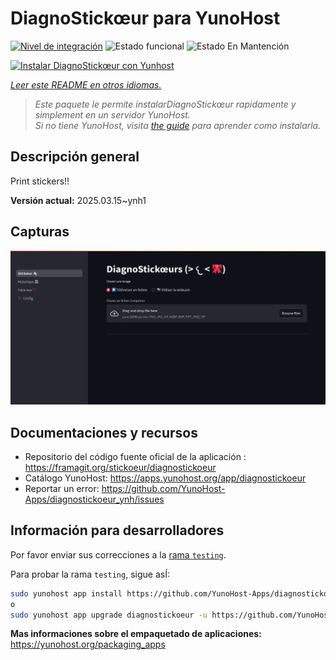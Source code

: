 <!--
Este archivo README esta generado automaticamente<https://github.com/YunoHost/apps/tree/master/tools/readme_generator>
No se debe editar a mano.
-->

# DiagnoStickœur para YunoHost

[![Nivel de integración](https://apps.yunohost.org/badge/integration/diagnostickoeur)](https://ci-apps.yunohost.org/ci/apps/diagnostickoeur/)
![Estado funcional](https://apps.yunohost.org/badge/state/diagnostickoeur)
![Estado En Mantención](https://apps.yunohost.org/badge/maintained/diagnostickoeur)

[![Instalar DiagnoStickœur con Yunhost](https://install-app.yunohost.org/install-with-yunohost.svg)](https://install-app.yunohost.org/?app=diagnostickoeur)

*[Leer este README en otros idiomas.](./ALL_README.md)*

> *Este paquete le permite instalarDiagnoStickœur rapidamente y simplement en un servidor YunoHost.*  
> *Si no tiene YunoHost, visita [the guide](https://yunohost.org/install) para aprender como instalarla.*

## Descripción general

Print stickers!!


**Versión actual:** 2025.03.15~ynh1

## Capturas

![Captura de DiagnoStickœur](./doc/screenshots/screenshot.png)

## Documentaciones y recursos

- Repositorio del código fuente oficial de la aplicación : <https://framagit.org/stickoeur/diagnostickoeur>
- Catálogo YunoHost: <https://apps.yunohost.org/app/diagnostickoeur>
- Reportar un error: <https://github.com/YunoHost-Apps/diagnostickoeur_ynh/issues>

## Información para desarrolladores

Por favor enviar sus correcciones a la [rama `testing`](https://github.com/YunoHost-Apps/diagnostickoeur_ynh/tree/testing).

Para probar la rama `testing`, sigue asÍ:

```bash
sudo yunohost app install https://github.com/YunoHost-Apps/diagnostickoeur_ynh/tree/testing --debug
o
sudo yunohost app upgrade diagnostickoeur -u https://github.com/YunoHost-Apps/diagnostickoeur_ynh/tree/testing --debug
```

**Mas informaciones sobre el empaquetado de aplicaciones:** <https://yunohost.org/packaging_apps>
